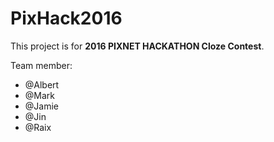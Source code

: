 # PixHack2016

This project is for **2016 PIXNET HACKATHON Cloze Contest**.

Team member:

* @Albert
* @Mark
* @Jamie
* @Jin
* @Raix
